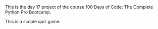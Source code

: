 This is the day 17 project of the course 100 Days of Code: The Complete Python Pro Bootcamp.

This is a simple quiz game. 
